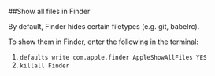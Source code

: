 ##Show all files in Finder

By default, Finder hides certain filetypes (e.g. git, babelrc).

To show them in Finder, enter the following in the terminal:

1. `defaults write com.apple.finder AppleShowAllFiles YES`
2. `killall Finder`

